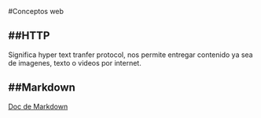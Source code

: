 #Conceptos web

##HTTP
-----------
Significa hyper text tranfer protocol, nos permite entregar contenido ya sea de imagenes, texto o videos por internet.


##Markdown
-----------
[Doc de Markdown](https://github.com/adam-p/markdown-here/wiki/Markdown-Cheatsheet#links)
